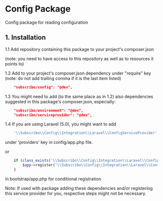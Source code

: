 # Config Package

Config package for reading configuration

## 1. Installation

1.1 Add repository containing this package to your project's composer.json

(note: you need to have access to this repository as well as to resources it points to)

1.2 Add to your project's composer.json dependency under "require" key
(note: do not add trailing comma if it is the last item listed)

```json
    "subscribo/config": "@dev",
```

1.3 You might need to add (to the same place as in 1.2) also dependencies suggested in this package's composer.json, especially:

```json
    "subscribo/environment": "@dev",
    "subscribo/serviceprovider": "@dev",
```

1.4 If you are using Laravel (5.0), you might want to add

```php
    '\\Subscribo\\Config\\Integration\\Laravel\\ConfigServiceProvider',
```

under 'providers' key in config/app.php file.

or

```php
    if (class_exists('\\Subscribo\\Config\\Integration\\Laravel\\ConfigServiceProvider')) {
        $app->register('\\Subscribo\\Config\\Integration\\Laravel\\ConfigServiceProvider');
    }
```

in bootstrap/app.php for conditional registration

Note: If used with package adding these dependencies and/or registering this service provider for you, respective steps might not be necessary.


